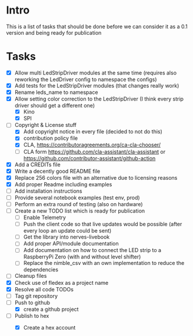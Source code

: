 # Intro
This is a list of tasks that should be done before we can consider it as a 0.1 version
and being ready for publication

# Tasks
- [x] Allow multi LedStripDriver modules at the same time (requires also reworking the LedDriver config to namespace the configs)
- [x] Add tests for the LedStripDriver modules (that changes really work)
- [x] Rename leds_name to namespace
- [x] Allow setting color correction to the LedStripDriver (I think every strip driver should get a different one)
  - [x] Kino
  - [x] SPI
- [ ] Copyright & License stuff
  - [x] Add copyright notice in every file (decided to not do this)
  - [x] contribution policy file
  - [x] CLA, https://contributoragreements.org/ca-cla-chooser/
  - [ ] CLA form https://github.com/cla-assistant/cla-assistant or https://github.com/contributor-assistant/github-action
- [x] Add a CREDITs file
- [x] Write a decently good README file
- [x] Replace 256 colors file with an alternative due to licensing reasons
- [x] Add proper Readme including examples
- [ ] Add installation instructions
- [ ] Provide several notebook examples (test env, prod)
- [ ] Perform an extra round of testing (also on hardware)
- [ ] Create a new TODO list which is ready for publication
  - [ ] Enable Telemetry
  - [ ] Push the client code so that live updates would be possible (after every loop an update could be sent)
  - [ ] Get the library into nerves-livebook
  - [ ] Add proper API/module documentation
  - [ ] Add documentation on how to connect the LED strip to a RaspberryPi Zero (with and without level shifter)
  - [ ] Replace the nimble_csv with an own implementation to reduce the dependencies
- [ ] Cleanup files
- [x] Check use of fledex as a project name
- [x] Resolve all code TODOs
- [ ] Tag git repository
- [ ] Push to github
  - [x] create a github project
- [ ] Publish to hex
  - [x] Create a hex account

